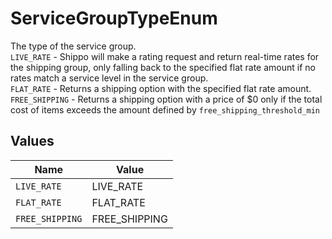 # ServiceGroupTypeEnum

The type of the service group.<br> 
`LIVE_RATE` - Shippo will make a rating request and return real-time rates for the shipping group, only falling back to the specified flat rate amount if no rates match a service level in the service group.<br> 
`FLAT_RATE` - Returns a shipping option with the specified flat rate amount.<br> 
`FREE_SHIPPING` - Returns a shipping option with a price of $0 only if the total cost of items exceeds the amount defined by `free_shipping_threshold_min`


## Values

| Name            | Value           |
| --------------- | --------------- |
| `LIVE_RATE`     | LIVE_RATE       |
| `FLAT_RATE`     | FLAT_RATE       |
| `FREE_SHIPPING` | FREE_SHIPPING   |